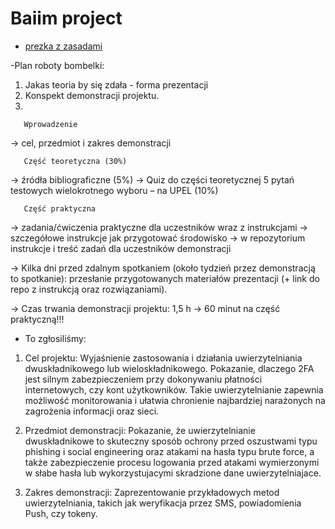 # Baiim project
- [prezka z zasadami](https://upel.agh.edu.pl/pluginfile.php/119167/mod_resource/content/1/BAWiM_wyklad_inauguracyjny_2022.pdf)

-Plan roboty bombelki:
1. Jakas teoria by się zdała - forma prezentacji
2. Konspekt demonstracji projektu.
3. 


       Wprowadzenie 
→ cel, przedmiot i zakres demonstracji

       Część teoretyczna (30%)
→  źródła bibliograficzne (5%)
→  Quiz do części teoretycznej 5 pytań testowych wielokrotnego wyboru – na UPEL (10%)

       Część praktyczna
→  zadania/ćwiczenia praktyczne dla uczestników wraz z instrukcjami
→  szczegółowe instrukcje jak przygotować środowisko
→  w repozytorium instrukcje i treść zadań dla uczestników demonstracji

→ Kilka dni przed zdalnym spotkaniem (około tydzień przez demonstracją to spotkanie): przesłanie przygotowanych materiałów prezentacji 
(+ link do repo z instrukcją oraz rozwiązaniami).

→ Czas trwania demonstracji projektu: 1,5 h
→  60 minut na część praktyczną!!!

- To zgłosiliśmy:

1. Cel projektu: 
Wyjaśnienie zastosowania i działania uwierzytelniania dwuskładnikowego lub wieloskładnikowego. Pokazanie,
dlaczego 2FA jest silnym zabezpieczeniem przy dokonywaniu płatności internetowych, czy kont użytkowników.
Takie uwierzytelnianie zapewnia możliwość monitorowania i ułatwia chronienie najbardziej narażonych
na zagrożenia informacji oraz sieci.

2. Przedmiot demonstracji: 
Pokazanie, że uwierzytelnianie dwuskładnikowe to skuteczny sposób ochrony przed oszustwami typu
phishing i social engineering oraz atakami na hasła typu brute force, a także zabezpieczenie procesu logowania przed atakami wymierzonymi w słabe hasła lub wykorzystujacymi skradzione dane uwierzytelniajace.

3. Zakres demonstracji:
Zaprezentowanie przykładowych metod uwierzytelniania, takich jak weryfikacja przez SMS, powiadomienia
Push, czy tokeny.
